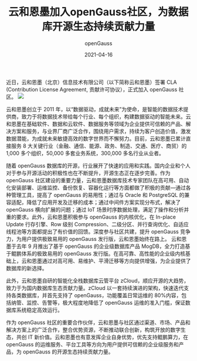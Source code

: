 ﻿---
title: '云和恩墨加入openGauss社区，为数据库开源生态持续贡献力量'
date: '2021-04-16'
tags: ['theme']
banner: '/category/news/2021-04-16/detail.jpg'
category: 'news'
author: 'openGauss'
summary: '云和恩墨签署CLA，正式加入openGauss 社区。'
---

近日，云和恩墨（北京）信息技术有限公司（以下简称云和恩墨）签署 CLA (Contribution License Agreement, 贡献许可协议），正式加入 openGauss 社区。
<img src="/zh/news/2021-04-16/detail.jpg" >

云和恩墨创立于 2011 年，以“数据驱动，成就未来”为使命，是智能的数据技术提供商，致力于将数据技术带给每个行业、每个组织，构建数据驱动的智能未来。云和恩墨在基础软件、数据和云软件、数据服务等领域为企业提供可信赖的产品、解决方案和服务，与业界厂商广泛合作，围绕用户需求，持续为客户创造价值，激发数据潜能，为成就未来敏捷高效的数字世界而不懈努力。目前，云和恩墨已累计直接服务 8 大关键行业（金融、通信、能源、政务、制造、交通、医疗、商贸）的 1,000 多个组织，50,000 多套业务系统，300,000 多名行业从业者。

随着 openGauss 数据库的开源，行业展开了快速的应用和实践。国内企业和个人对于参与开源活动的积极性也在不断提升，开源生态正在逐步完善。作为 openGauss 社区建设的重要力量，云和恩墨数据库技术专家团队在高可用、自动化安装部署、运维监控、备份恢复、容器化运行等方面都做了积极的贡献—通过各种管理工具，提高了 openGauss 的易用性；通过与 Oracle 和 PostgreSQL 的兼容适配，降低了应用开发及迁移的成本；通过中间件方案实现分布式，解决了 openGauss 横向扩展的问题；通过 IoT 场景时序数据处理，满足了操作和分析并重的要求。此外，云和恩墨积极参与 openGauss 的内核优化，在 In-place Update 行存引擎、Row 级别 Compression、二级分区、并行查询优化、自适应线程池等方面都提出了有价值的回馈。深度参与社区共建，提升 openGauss 竞争力，为用户提供极致易用的 openGauss 发行版，云和恩墨始终在路上。
云和恩墨于去年 9 月推出了基于 openGauss 的企业级数据库产品 MogDB，全力打造基于鲲鹏体系的极致易用的 openGauss 发行版。在高可靠、高性能的企业级内核基础上，云和恩墨通过对高可用、易维护、平滑迁移等方向提供增强，为企业提供了数据库的新选择。

此外，云和恩墨自研的智能化全栈数据库云管平台 zCloud，顺应开源的大趋势，致力于为国内数据库生态贡献力量。zCloud 以一套持续演进的架构，快速迭代支持各类数据库，并首先支持了 openGauss，功能覆盖日常运维的 80%内容，包括纳管、监控、告警等，极大程度地降低了 openGauss 运维的准入门槛，保证数据库系统稳定高效运行。

作为 openGauss 社区的重要合作伙伴，云和恩墨与社区通过渠道、市场、产品和解决方案上的广泛合作，整合优势资源，不断推动联合创新，构筑开放的数字生态，共创 IT 新价值。云和恩墨也有意发挥企业自身优势，优先支持鲲鹏算力，在 openGauss 的运维服务、平台工具等方向为用户提供可信赖的企业级服务和产品，为 openGauss 的开源生态持续贡献力量。
